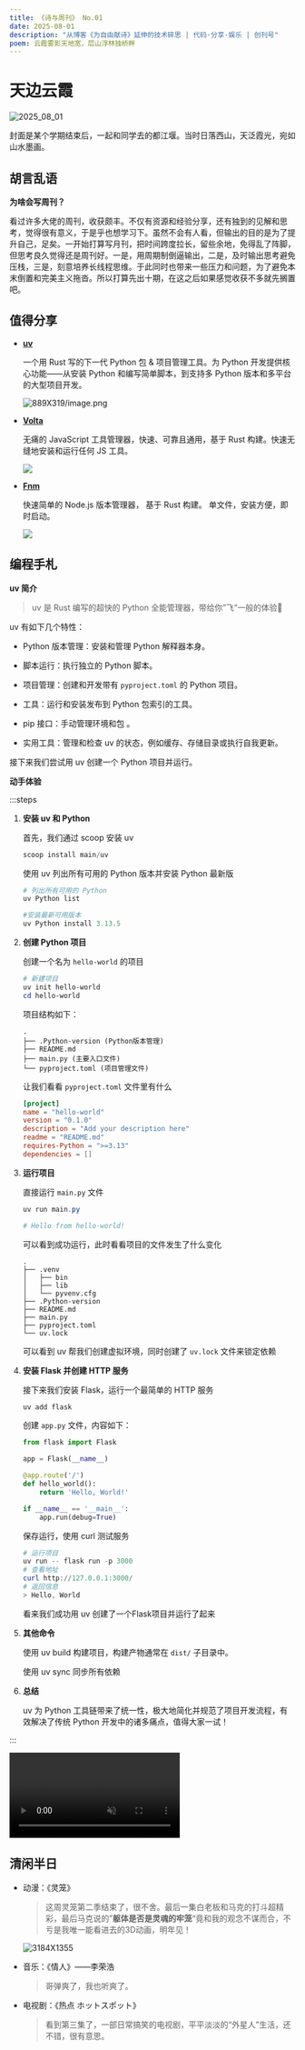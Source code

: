```yaml
---
title: 《诗与周刊》 No.01
date: 2025-08-01
description: "从博客《为自由献诗》延伸的技术碎思 | 代码·分享·娱乐 | 创刊号"
poem: 云霞雾影天地宽，层山浮林独桥畔
---
```


# 天边云霞<Badge type="tip" text="层山浮林独桥畔，云霞雾影天地宽" />

![2025_08_01](/img/2025_08_01.jpg)

封面是某个学期结束后，一起和同学去的都江堰。当时日落西山，天泛霞光，宛如山水墨画。

## 胡言乱语

**为啥会写周刊？**

看过许多大佬的周刊，收获颇丰。不仅有资源和经验分享，还有独到的见解和思考，觉得很有意义，于是乎也想学习下。虽然不会有人看，但输出的目的是为了提升自己，足矣。一开始打算写月刊，把时间跨度拉长，留些余地，免得乱了阵脚，但思考良久觉得还是周刊好。一是，用周期制倒逼输出，二是，及时输出思考避免压栈，三是，刻意培养长线程思维。于此同时也带来一些压力和问题，为了避免本末倒置和完美主义拖沓。所以打算先出十期，在这之后如果感觉收获不多就先搁置吧。




## 值得分享

- [**uv**](https://docs.astral.sh/uv/)

  一个用 Rust 写的下一代 Python 包 & 项目管理工具。为 Python 开发提供核心功能——从安装 Python 和编写简单脚本，到支持多 Python 版本和多平台的大型项目开发。

  ![889X319/image.png](https://tc.z.wiki/autoupload/f/3qlaHt7AWMcP9trov2ZlEJx-W9IoQRf9j6KGHUh_GS-yl5f0KlZfm6UsKj-HyTuv/20250807/RB9y/889X319/image.png)

  

- [**Volta**](https://zh.voltajs.com/)

  无痛的 JavaScript 工具管理器，快速、可靠且通用，基于 Rust 构建。快速无缝地安装和运行任何 JS 工具。

  ![](https://img.cdn1.vip/i/68f38e7a81761_1760792186.webp)

  

- [**Fnm**](https://github.com/Schniz/fnm)

  快速简单的 Node.js 版本管理器， 基于 Rust 构建。 单文件，安装方便，即时启动。

  ![](https://img.cdn1.vip/i/68f39d3ebde66_1760795966.webp)



## 编程手札

**uv 简介**

> uv 是 Rust 编写的超快的 Python 全能管理器，带给你”飞“一般的体验🧐

uv 有如下几个特性：

- Python 版本管理：安装和管理 Python 解释器本身。
- 脚本运行：执行独立的 Python 脚本。
- 项目管理：创建和开发带有 `pyproject.toml` 的 Python 项目。

- 工具：运行和安装发布到 Python 包索引的工具。
- pip 接口：手动管理环境和包 。
- 实用工具：管理和检查 uv 的状态，例如缓存、存储目录或执行自我更新。

接下来我们尝试用 uv 创建一个 Python 项目并运行。

**动手体验**

:::steps

1. **安装 uv 和 Python**

   首先，我们通过  scoop 安装 uv 

   ```powershell
   scoop install main/uv
   ```

   使用 uv 列出所有可用的 Python 版本并安装 Python 最新版

   ```powershell
   # 列出所有可用的 Python 
   uv Python list

   #安装最新可用版本
   uv Python install 3.13.5
   ```

2. **创建 Python 项目**

   创建一个名为 `hello-world` 的项目
   
   ```powershell
   # 新建项目
   uv init hello-world
   cd hello-world
   ```
   
   项目结构如下：

   ```
   .
   ├── .Python-version (Python版本管理)
   ├── README.md
   ├── main.py (主要入口文件)
   └── pyproject.toml (项目管理文件)
   ```
   
   让我们看看 `pyproject.toml` 文件里有什么
   
   ```toml
   [project]
   name = "hello-world"
   version = "0.1.0"
   description = "Add your description here"
   readme = "README.md"
   requires-Python = ">=3.13"
   dependencies = []
   ```

3. **运行项目**

   直接运行 `main.py` 文件
   
   
   ```powershell
   uv run main.py

   # Hello from hello-world!
   ```
   
   可以看到成功运行，此时看看项目的文件发生了什么变化
   
   ```
   .
   ├── .venv
   │   ├── bin
   │   ├── lib
   │   └── pyvenv.cfg
   ├── .Python-version
   ├── README.md
   ├── main.py
   ├── pyproject.toml
   └── uv.lock
   ```
   
   可以看到 uv 帮我们创建虚拟环境，同时创建了 `uv.lock` 文件来锁定依赖

4. **安装 Flask 并创建 HTTP 服务**

   接下来我们安装 Flask，运行一个最简单的 HTTP 服务
   
   ```powershell
   uv add flask
   ```
   
   创建 `app.py` 文件，内容如下：
   
   ```Python
   from flask import Flask
   
   app = Flask(__name__)
   
   @app.route('/')
   def hello_world():
       return 'Hello, World!'
   
   if __name__ == '__main__':
       app.run(debug=True)
   ```
   
   保存运行，使用 curl 测试服务

   ```powershell
   # 运行项目
   uv run -- flask run -p 3000
   # 查看地址
   curl http://127.0.0.1:3000/
   # 返回信息
   > Hello, World
   ```

   看来我们成功用 uv 创建了一个Flask项目并运行了起来

5. **其他命令**

   使用 uv build 构建项目，构建产物通常在 `dist/` 子目录中。

   使用 uv sync 同步所有依赖

6. **总结**

   uv 为 Python 工具链带来了统一性，极大地简化并规范了项目开发流程，有效解决了传统 Python 开发中的诸多痛点，值得大家一试！

:::

<video
  src="/video/uv.mp4"
  muted 
  autoplay
  loop
  preload="metadata"
/>

## 清闲半日

- 动漫：《灵笼》

  > 这周灵笼第二季结束了，很不舍。最后一集白老板和马克的打斗超精彩，最后马克说的”**躯体是否是灵魂的牢笼**“竟和我的观念不谋而合，不亏是我唯一能看进去的3D动画，明年见！

  ![3184X1355](https://tc.z.wiki/autoupload/f/3qlaHt7AWMcP9trov2ZlEJx-W9IoQRf9j6KGHUh_GS-yl5f0KlZfm6UsKj-HyTuv/20250807/uQia/3184X1355/Screenshot_2025-08-06-20-50-56-774_com.quark.browser_proc.jpg)

- 音乐：《情人》——李荣浩

  > 哥弹爽了，我也听爽了。



- 电视剧：《热点 ホットスポット》

  > 看到第三集了，一部日常搞笑的电视剧，平平淡淡的“外星人”生活，还不错，很有意思。

